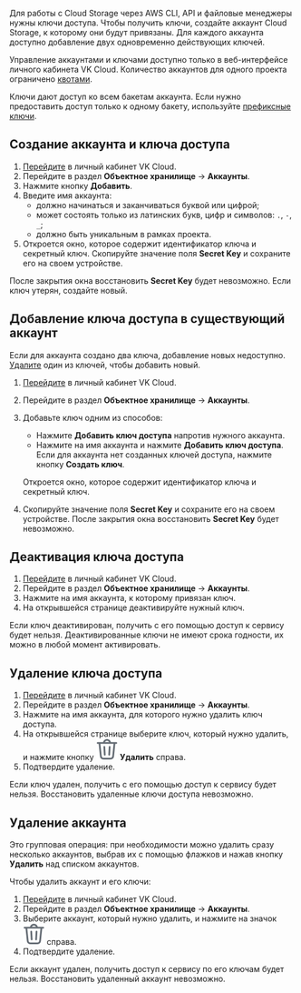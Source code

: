 Для работы с Cloud Storage через AWS CLI, API и файловые менеджеры нужны ключи доступа. Чтобы получить ключи, создайте аккаунт Cloud Storage, к которому они будут привязаны. Для каждого аккаунта доступно добавление двух одновременно действующих ключей.

Управление аккаунтами и ключами доступно только в веб-интерфейсе личного кабинета VK Cloud. Количество аккаунтов для одного проекта ограничено [квотами](https://mcs.mail.ru/docs/base/account/concepts/quotasandlimits#obektnoe_hranilishche_s3_7c76c44f).

<warn>

Ключи дают доступ ко всем бакетам аккаунта. Если нужно предоставить доступ только к одному бакету, используйте [префиксные ключи](../../../references#prefiksnye_klyuchi).

</warn>

## Создание аккаунта и ключа доступа

1. [Перейдите](https://mcs.mail.ru/app/) в личный кабинет VK Cloud.
1. Перейдите в раздел **Объектное хранилище** → **Аккаунты**.
1. Нажмите кнопку **Добавить**.
1. Введите имя аккаунта:
    - должно начинаться и заканчиваться буквой или цифрой;
    - может состоять только из латинских букв, цифр и символов: `.`, `-`, `_`;
    - должно быть уникальным в рамках проекта.
1. Откроется окно, которое содержит идентификатор ключа и секретный ключ. Скопируйте значение поля **Secret Key** и сохраните его на своем устройстве.

<warn>

После закрытия окна восстановить **Secret Key** будет невозможно. Если ключ утерян, создайте новый.

</warn>

## Добавление ключа доступа в существующий аккаунт

Если для аккаунта создано два ключа, добавление новых недоступно. [Удалите](../access-keys#udalenie_klyucha_dostupa) один из ключей, чтобы добавить новый.

1. [Перейдите](https://mcs.mail.ru/app/) в личный кабинет VK Cloud.
1. Перейдите в раздел **Объектное хранилище** → **Аккаунты**.
1. Добавьте ключ одним из способов:

    - Нажмите **Добавить ключ доступа** напротив нужного аккаунта.
    - Нажмите на имя аккаунта и нажмите **Добавить ключ доступа**. Если для аккаунта нет созданных ключей доступа, нажмите кнопку **Создать ключ**.

    Откроется окно, которое содержит идентификатор ключа и секретный ключ.
1. Скопируйте значение поля **Secret Key** и сохраните его на своем устройстве. После закрытия окна восстановить **Secret Key** будет невозможно.

## Деактивация ключа доступа

1. [Перейдите](https://mcs.mail.ru/app/) в личный кабинет VK Cloud.
1. Перейдите в раздел **Объектное хранилище** → **Аккаунты**.
1. Нажмите на имя аккаунта, к которому привязан ключ.
1. На открывшейся странице деактивируйте нужный ключ.

Если ключ деактивирован, получить с его помощью доступ к сервису будет нельзя. Деактивированные ключи не имеют срока годности, их можно в любой момент активировать.

## Удаление ключа доступа

1. [Перейдите](https://mcs.mail.ru/app/) в личный кабинет VK Cloud.
1. Перейдите в раздел **Объектное хранилище** → **Аккаунты**.
1. Нажмите на имя аккаунта, для которого нужно удалить ключ доступа.
1. На открывшейся странице выберите ключ, который нужно удалить, и нажмите кнопку ![Удалить](./assets/delete-icon.svg "inline") **Удалить** справа.
1. Подтвердите удаление.

Если ключ удален, получить с его помощью доступ к сервису будет нельзя. Восстановить удаленные ключи доступа невозможно.

## Удаление аккаунта

Это групповая операция: при необходимости можно удалить сразу несколько аккаунтов, выбрав их с помощью флажков и нажав кнопку **Удалить** над списком аккаунтов.

Чтобы удалить аккаунт и его ключи:

1. [Перейдите](https://mcs.mail.ru/app/) в личный кабинет VK Cloud.
1. Перейдите в раздел **Объектное хранилище** → **Аккаунты**.
1. Выберите аккаунт, который нужно удалить, и нажмите на значок ![Удалить](./assets/delete-icon.svg "inline") справа.
1. Подтвердите удаление.

Если аккаунт удален, получить доступ к сервису по его ключам будет нельзя. Восстановить удаленный аккаунт невозможно.
